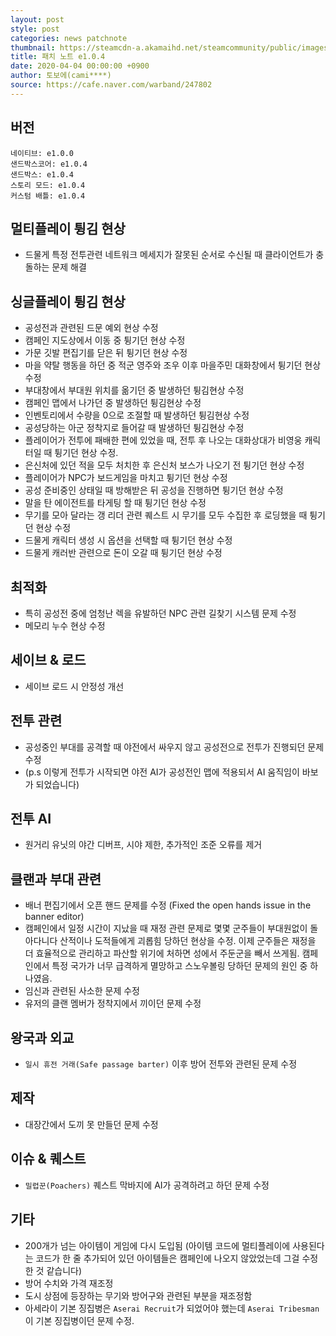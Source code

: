 ```yaml
---
layout: post
style: post
categories: news patchnote
thumbnail: https://steamcdn-a.akamaihd.net/steamcommunity/public/images/clans/26623866/054363467a0e5862f083e291301b411866a69937.png
title: 패치 노트 e1.0.4
date: 2020-04-04 00:00:00 +0900
author: 토보에(cami****)
source: https://cafe.naver.com/warband/247802
---
```


## 버전
    네이티브: e1.0.0
    샌드박스코어: e1.0.4
    샌드박스: e1.0.4
    스토리 모드: e1.0.4
    커스텀 배틀: e1.0.4

## 멀티플레이 튕김 현상
- 드물게 특정 전투관련 네트워크 메세지가 잘못된 순서로 수신될 때 클라이언트가 충돌하는 문제 해결

## 싱글플레이 튕김 현상
- 공성전과 관련된 드문 예외 현상 수정
- 캠페인 지도상에서 이동 중 튕기던 현상 수정
- 가문 깃발 편집기를 닫은 뒤 튕기던 현상 수정
- 마을 약탈 행동을 하던 중 적군 영주와 조우 이후 마을주민 대화창에서 튕기던 현상 수정
- 부대창에서 부대원 위치를 옮기던 중 발생하던 튕김현상 수정
- 캠페인 맵에서 나가던 중 발생하던 튕김현상 수정
- 인벤토리에서 수량을 0으로 조절할 때 발생하던 튕김현상 수정
- 공성당하는 아군 정착지로 들어갈 때 발생하던 튕김현상 수정
- 플레이어가 전투에 패배한 편에 있었을 때, 전투 후 나오는 대화상대가 비영웅 캐릭터일 때 튕기던 현상 수정.
- 은신처에 있던 적을 모두 처치한 후 은신처 보스가 나오기 전 튕기던 현상 수정
- 플레이어가 NPC가 보드게임을 마치고 튕기던 현상 수정
- 공성 준비중인 상태일 때 방해받은 뒤 공성을 진행하면 튕기던 현상 수정
- 말을 탄 에이전트를 타게팅 할 때 튕기던 현상 수정
- 무기를 모아 달라는 갱 리더 관련 퀘스트 시 무기를 모두 수집한 후 로딩했을 때 튕기던 현상 수정
- 드물게 캐릭터 생성 시 옵션을 선택할 때 튕기던 현상 수정
- 드물게 캐러반 관련으로 돈이 오갈 때 튕기던 현상 수정

## 최적화
- 특히 공성전 중에 엄청난 렉을 유발하던 NPC 관련 길찾기 시스템 문제 수정 
- 메모리 누수 현상 수정

## 세이브 & 로드
- 세이브 로드 시 안정성 개선

## 전투 관련
- 공성중인 부대를 공격할 때 야전에서 싸우지 않고 공성전으로 전투가 진행되던 문제 수정
- (p.s 이렇게 전투가 시작되면 야전 AI가 공성전인 맵에 적용되서 AI 움직임이 바보가 되었습니다) 

## 전투 AI
- 원거리 유닛의 야간 디버프, 시야 제한, 추가적인 조준 오류를 제거

## 클랜과 부대 관련
- 배너 편집기에서 오픈 핸드 문제를 수정 (Fixed the open hands issue in the banner editor)
- 캠페인에서 일정 시간이 지났을 때 재정 관련 문제로 몇몇 군주들이 부대원없이 돌아다니다 산적이나 도적들에게 괴롭힘 당하던 현상을 수정. 이제 군주들은 재정을 더 효율적으로 관리하고 파산할 위기에 처하면 성에서 주둔군을 빼서 쓰게됨. 캠페인에서 특정 국가가 너무 급격하게 멸망하고 스노우볼링 당하던 문제의 원인 중 하나였음. 
- 임신과 관련된 사소한 문제 수정
- 유저의 클랜 멤버가 정착지에서 끼이던 문제 수정

## 왕국과 외교
- `일시 휴전 거래(Safe passage barter)` 이후 방어 전투와 관련된 문제 수정

## 제작
- 대장간에서 도끼 못 만들던 문제 수정

## 이슈 & 퀘스트
- `밀렵꾼(Poachers)` 퀘스트 막바지에 AI가 공격하려고 하던 문제 수정

## 기타
- 200개가 넘는 아이템이 게임에 다시 도입됨 (아이템 코드에 멀티플레이에 사용된다는 코드가 한 줄 추가되어 있던 아이템들은 캠페인에 나오지 않았었는데 그걸 수정한 것 같습니다)
- 방어 수치와 가격 재조정
- 도시 상점에 등장하는 무기와 방어구와 관련된 부분을 재조정함
- 아세라이 기본 징집병은 `Aserai Recruit`가 되었어야 했는데 `Aserai Tribesman`이 기본 징집병이던 문제 수정. 
